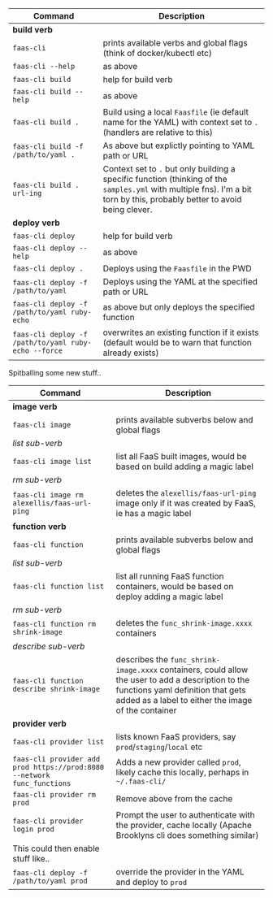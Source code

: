 | Command | Description |
| ------- | ----------- |
| **build verb** |
| `faas-cli` | prints available verbs and global flags (think of docker/kubectl etc) |
| `faas-cli --help` | as above |
| `faas-cli build` | help for build verb |
| `faas-cli build --help` | as above |
| `faas-cli build .` | Build using a local `Faasfile` (ie default name for the YAML) with context set to `.` (handlers are relative to this) |
| `faas-cli build -f /path/to/yaml .` | As above but explictly pointing to YAML path or URL |
| `faas-cli build . url-ing` | Context set to `.` but only building a specific function (thinking of the `samples.yml` with multiple fns). I'm a bit torn by this, probably better to avoid being clever. |
| **deploy verb** |
| `faas-cli deploy` | help for build verb |
| `faas-cli deploy --help` | as above |
| `faas-cli deploy .` | Deploys using the `Faasfile` in the PWD |
| `faas-cli deploy -f /path/to/yaml` | Deploys using the YAML at the specified path or URL |
| `faas-cli deploy -f /path/to/yaml ruby-echo` | as above but only deploys the specified function |
| `faas-cli deploy -f /path/to/yaml ruby-echo --force` | overwrites an existing function if it exists (default would be to warn that function already exists) |

Spitballing some new stuff..

| Command | Description |
| ------- | ----------- |
| **image verb** |
| `faas-cli image` | prints available subverbs below and global flags|
| *list sub-verb* |
| `faas-cli image list` | list all FaaS built images, would be based on build adding a magic label |
| *rm sub-verb* |
| `faas-cli image rm alexellis/faas-url-ping` | deletes the `alexellis/faas-url-ping` image only if it was created by FaaS, ie has a magic label |
| **function verb** |
| `faas-cli function` | prints available subverbs below and global flags|
| *list sub-verb* |
| `faas-cli function list` | list all running FaaS function containers, would be based on deploy adding a magic label |
| *rm sub-verb* |
| `faas-cli function rm shrink-image` | deletes the `func_shrink-image.xxxx` containers |
| *describe sub-verb* |
| `faas-cli function describe shrink-image` | describes the `func_shrink-image.xxxx` containers, could allow the user to add a description to the functions yaml definition that gets added as a label to either the image of the container |
| **provider verb** |
| `faas-cli provider list` | lists known FaaS providers, say `prod`/`staging`/`local` etc |
| `faas-cli provider add prod https://prod:8080 --network func_functions` | Adds a new provider called `prod`, likely cache this locally, perhaps in `~/.faas-cli/` |
| `faas-cli provider rm prod` | Remove above from the cache |
| `faas-cli provider login prod` | Prompt the user to authenticate with the provider, cache locally (Apache Brooklyns cli does something similar) |
| This could then enable stuff like.. |
| `faas-cli deploy -f /path/to/yaml prod` | override the provider in the YAML and deploy to `prod` |

